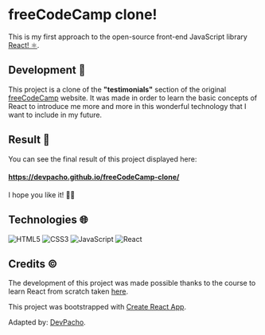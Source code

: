 # freeCodeCamp clone!

This is my first approach to the open-source front-end JavaScript library [React! ⚛️](https://github.com/facebook/react).

## Development 🤔

This project is a clone of the **"testimonials"** section of the original [freeCodeCamp](https://www.freecodecamp.org) website.
It was made in order to learn the basic concepts of React to introduce me more and more in this wonderful technology that I want to include in my future.

## Result 👀

You can see the final result of this project displayed here:

#### https://devpacho.github.io/freeCodeCamp-clone/

I hope you like it! 👍🏼

## Technologies 🌐

  ![HTML5](https://img.shields.io/badge/html5-%23E34F26.svg?style=for-the-badge&logo=html5&logoColor=white)
  ![CSS3](https://img.shields.io/badge/css3-%231572B6.svg?style=for-the-badge&logo=css3&logoColor=white)
  ![JavaScript](https://img.shields.io/badge/javascript-%23323330.svg?style=for-the-badge&logo=javascript&logoColor=%23F7DF1E)
  ![React](https://img.shields.io/badge/react-%2320232a.svg?style=for-the-badge&logo=react&logoColor=%2361DAFB)

## Credits ©

The development of this project was made possible thanks to the course to learn React from scratch taken [here](https://www.youtube.com/watch?v=6Jfk8ic3KVk).

This project was bootstrapped with [Create React App](https://github.com/facebook/create-react-app).

Adapted by: [DevPacho](https://github.com/DevPacho).
